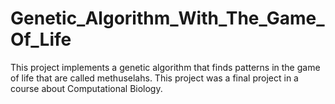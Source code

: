# Genetic_Algorithm_With_The_Game_Of_Life
This project implements a genetic algorithm that finds patterns in the game of life that are called methuselahs.
This project was a final project in a course about Computational Biology.

